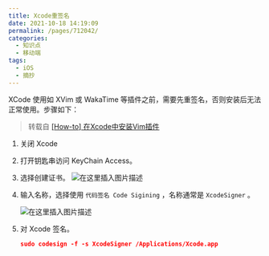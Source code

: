```yaml
---
title: Xcode重签名
date: 2021-10-18 14:19:09
permalink: /pages/712042/
categories:
  - 知识点
  - 移动端
tags:
  - iOS
  - 摘抄
---
```


XCode 使用如 XVim 或 WakaTime 等插件之前，需要先重签名，否则安装后无法正常使用。步骤如下：

<!-- more -->

> 转载自 [[How-to] 在Xcode中安装Vim插件](https://blog.csdn.net/uninterrupted/article/details/108883569)

1. 关闭 Xcode
2. 打开钥匙串访问 KeyChain Access。
3. 选择创建证书。
![在这里插入图片描述](https://illusion-blog.oss-cn-beijing.aliyuncs.com/img/202110181423172.png)

4. 输入名称，选择使用 `代码签名 Code Sigining` ，名称通常是 `XcodeSigner` 。

   ![在这里插入图片描述](https://illusion-blog.oss-cn-beijing.aliyuncs.com/img/202110181425717.png)

5. 对 Xcode 签名。

   ```json
   sudo codesign -f -s XcodeSigner /Applications/Xcode.app
   ```

